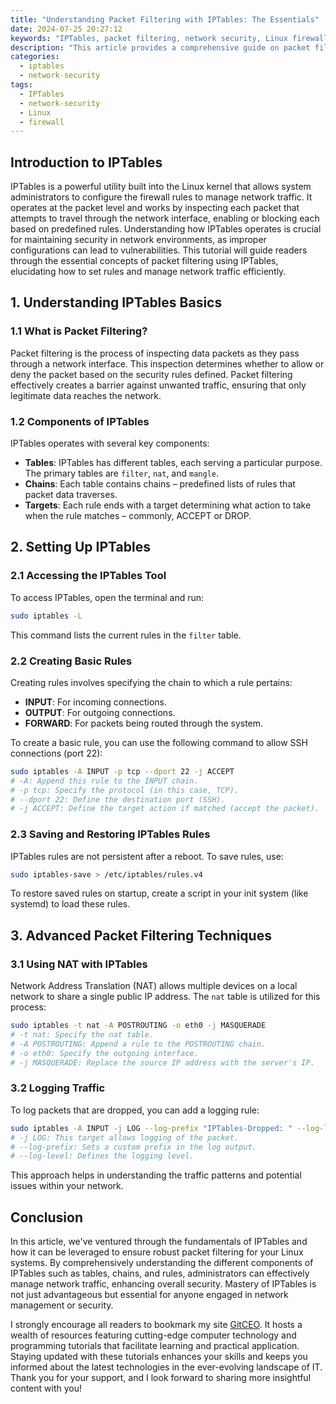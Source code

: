 ```yaml
---
title: "Understanding Packet Filtering with IPTables: The Essentials"
date: 2024-07-25 20:27:12
keywords: "IPTables, packet filtering, network security, Linux firewall, network administration"
description: "This article provides a comprehensive guide on packet filtering using IPTables, a built-in Linux firewall tool. We explore the fundamental concepts of how IPTables works, establish rules for traffic management, and detail step-by-step instructions for setting up robust network security. You'll learn about chains, tables, and targets, gaining a solid foundation in network security principles and practical applications. This tutorial is beneficial for network administrators, security professionals, and Linux enthusiasts, fostering an understanding of how to control the flow of network packets using IPTables."
categories:
  - iptables
  - network-security
tags:
  - IPTables
  - network-security
  - Linux
  - firewall
---
```


## Introduction to IPTables

IPTables is a powerful utility built into the Linux kernel that allows system administrators to configure the firewall rules to manage network traffic. It operates at the packet level and works by inspecting each packet that attempts to travel through the network interface, enabling or blocking each based on predefined rules. Understanding how IPTables operates is crucial for maintaining security in network environments, as improper configurations can lead to vulnerabilities. This tutorial will guide readers through the essential concepts of packet filtering using IPTables, elucidating how to set rules and manage network traffic efficiently.

<!-- more -->

## 1. Understanding IPTables Basics

### 1.1 What is Packet Filtering?

Packet filtering is the process of inspecting data packets as they pass through a network interface. This inspection determines whether to allow or deny the packet based on the security rules defined. Packet filtering effectively creates a barrier against unwanted traffic, ensuring that only legitimate data reaches the network.

### 1.2 Components of IPTables

IPTables operates with several key components:
- **Tables**: IPTables has different tables, each serving a particular purpose. The primary tables are `filter`, `nat`, and `mangle`.
- **Chains**: Each table contains chains – predefined lists of rules that packet data traverses.
- **Targets**: Each rule ends with a target determining what action to take when the rule matches – commonly, ACCEPT or DROP.

## 2. Setting Up IPTables

### 2.1 Accessing the IPTables Tool

To access IPTables, open the terminal and run:

```bash
sudo iptables -L
```
This command lists the current rules in the `filter` table.

### 2.2 Creating Basic Rules

Creating rules involves specifying the chain to which a rule pertains:

- **INPUT**: For incoming connections.
- **OUTPUT**: For outgoing connections.
- **FORWARD**: For packets being routed through the system.

To create a basic rule, you can use the following command to allow SSH connections (port 22):

```bash
sudo iptables -A INPUT -p tcp --dport 22 -j ACCEPT
# -A: Append this rule to the INPUT chain.
# -p tcp: Specify the protocol (in this case, TCP).
# --dport 22: Define the destination port (SSH).
# -j ACCEPT: Define the target action if matched (accept the packet).
```

### 2.3 Saving and Restoring IPTables Rules

IPTables rules are not persistent after a reboot. To save rules, use:

```bash
sudo iptables-save > /etc/iptables/rules.v4
```

To restore saved rules on startup, create a script in your init system (like systemd) to load these rules.

## 3. Advanced Packet Filtering Techniques

### 3.1 Using NAT with IPTables

Network Address Translation (NAT) allows multiple devices on a local network to share a single public IP address. The `nat` table is utilized for this process:

```bash
sudo iptables -t nat -A POSTROUTING -o eth0 -j MASQUERADE
# -t nat: Specify the nat table.
# -A POSTROUTING: Append a rule to the POSTROUTING chain.
# -o eth0: Specify the outgoing interface.
# -j MASQUERADE: Replace the source IP address with the server's IP.
```

### 3.2 Logging Traffic

To log packets that are dropped, you can add a logging rule:

```bash
sudo iptables -A INPUT -j LOG --log-prefix "IPTables-Dropped: " --log-level 4
# -j LOG: This target allows logging of the packet.
# --log-prefix: Sets a custom prefix in the log output.
# --log-level: Defines the logging level.
```

This approach helps in understanding the traffic patterns and potential issues within your network.

## Conclusion

In this article, we've ventured through the fundamentals of IPTables and how it can be leveraged to ensure robust packet filtering for your Linux systems. By comprehensively understanding the different components of IPTables such as tables, chains, and rules, administrators can effectively manage network traffic, enhancing overall security. Mastery of IPTables is not just advantageous but essential for anyone engaged in network management or security. 

I strongly encourage all readers to bookmark my site [GitCEO](https://gitceo.com). It hosts a wealth of resources featuring cutting-edge computer technology and programming tutorials that facilitate learning and practical application. Staying updated with these tutorials enhances your skills and keeps you informed about the latest technologies in the ever-evolving landscape of IT. Thank you for your support, and I look forward to sharing more insightful content with you!